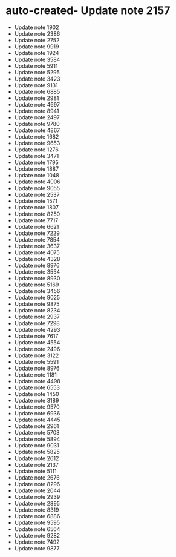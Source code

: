 # auto-created- Update note 2157
- Update note 1902
- Update note 2386
- Update note 2752
- Update note 9919
- Update note 1924
- Update note 3584
- Update note 5911
- Update note 5295
- Update note 3423
- Update note 9131
- Update note 6885
- Update note 2981
- Update note 4697
- Update note 8941
- Update note 2497
- Update note 9780
- Update note 4867
- Update note 1682
- Update note 9653
- Update note 1276
- Update note 3471
- Update note 1795
- Update note 1887
- Update note 1048
- Update note 4006
- Update note 9055
- Update note 2537
- Update note 1571
- Update note 1807
- Update note 8250
- Update note 7717
- Update note 6621
- Update note 7229
- Update note 7854
- Update note 3637
- Update note 4075
- Update note 4328
- Update note 8976
- Update note 3554
- Update note 8930
- Update note 5169
- Update note 3456
- Update note 9025
- Update note 9875
- Update note 8234
- Update note 2937
- Update note 7298
- Update note 4293
- Update note 7617
- Update note 4554
- Update note 2496
- Update note 3122
- Update note 5591
- Update note 8976
- Update note 1181
- Update note 4498
- Update note 6553
- Update note 1450
- Update note 3189
- Update note 9570
- Update note 6936
- Update note 4445
- Update note 2961
- Update note 5703
- Update note 5894
- Update note 9031
- Update note 5825
- Update note 2612
- Update note 2137
- Update note 5111
- Update note 2676
- Update note 8296
- Update note 2044
- Update note 2939
- Update note 2895
- Update note 8319
- Update note 6886
- Update note 9595
- Update note 6564
- Update note 9282
- Update note 7492
- Update note 9877
